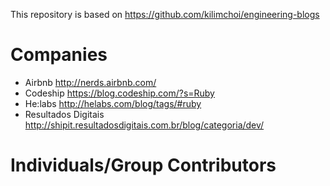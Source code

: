 This repository is based on https://github.com/kilimchoi/engineering-blogs

# Companies

* Airbnb http://nerds.airbnb.com/
* Codeship https://blog.codeship.com/?s=Ruby
* He:labs http://helabs.com/blog/tags/#ruby
* Resultados Digitais http://shipit.resultadosdigitais.com.br/blog/categoria/dev/

# Individuals/Group Contributors
